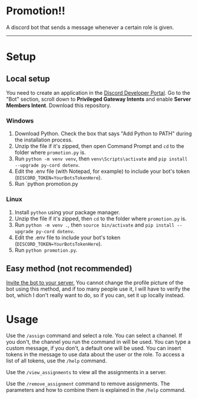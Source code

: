 # Promotion!!
A discord bot that sends a message whenever a certain role is given.

---

# Setup
## Local setup
You need to create an application in the [Discord Developer Portal](https://discord.com/developers/applications). Go to the "Bot" section, scroll down to **Privileged Gateway Intents** and enable **Server Members Intent**. Download this repository.
### Windows
1. Download Python. Check the box that says "Add Python to PATH" during the installation process.
2. Unzip the file if it's zipped, then open Command Prompt and `cd` to the folder where `promotion.py` is.
3. Run `python -m venv venv`, then `venv\Scripts\activate` and `pip install --upgrade py-cord dotenv`.
4. Edit the .env file (with Notepad, for example) to include your bot's token (`DISCORD_TOKEN=YourBotsTokenHere`).
5. Run `python promotion.py
### Linux
1. Install `python` using your package manager.
2. Unzip the file if it's zipped, then `cd` to the folder where `promotion.py` is.
3. Run `python -m venv .`, then `source bin/activate` and `pip install --upgrade py-cord dotenv`.
4. Edit the .env file to include your bot's token (`DISCORD_TOKEN=YourBotsTokenHere`).
5. Run `python promotion.py`.

## Easy method (not recommended)
[Invite the bot to your server.](https://discord.com/oauth2/authorize?client_id=1349861779521404959)
You cannot change the profile picture of the bot using this method, and if too many people use it, I will have to verify the bot, which I don't really want to do, so if you can, set it up locally instead.
# Usage
Use the `/assign` command and select a role. You can select a channel. If you don't, the channel you run the command in will be used. You can type a custom message, if you don't, a default one will be used. You can insert tokens in the message to use data about the user or the role. To access a list of all tokens, use the `/help` command.

Use the `/view_assignments` to view all the assignments in a server.

Use the `/remove_assignment` command to remove assignments. The parameters and how to combine them is explained in the `/help` command.
